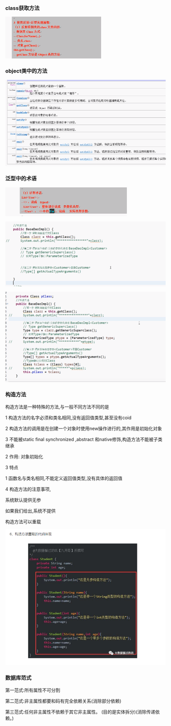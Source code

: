 ### class获取方法

![1566306675836](assets/1566306675836.png)

### object类中的方法

![1566306751748](assets/1566306751748.png)

### 泛型中的术语

![1566356505119](assets/1566356505119.png)

![1566389941796](assets/1566389941796.png)

![1566390401074](assets/1566390401074.png)

### 构造方法

构造方法是一种特殊的方法,与一般不同方法不同的是

1 构造方法的名字必须和类名相同,没有返回值类型,甚至没有coid

2 构造方法的调用是在创建一个对象时使用new操作进行的,其作用是初始化对象

3 不能被static final synchronized ,abstract 和native修饰,构造方法不能被子类继承

2 作用: 对象初始化

3 特点

1 函数名与类名相同,不能定义返回值类型,没有具体的返回值

4 构造方法的注意事项,

系统默认提供无参

如果我们给出,系统不提供

构造方法可以重载

![1568123990595](assets/1568123990595.png)

### 数据库范式

第一范式:所有属性不可分割

第二范式:非主属性都要和码有完全依赖关系(消除部分依赖)

第三范式:任何非主属性不依赖于其它非主属性。 (目的是实体拆分)(消除传递依赖。)

